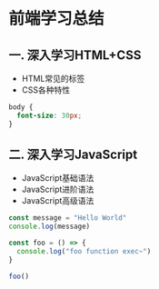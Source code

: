 # 前端学习总结
## 一. 深入学习HTML+CSS
* HTML常见的标签
* CSS各种特性
```css
body {
  font-size: 30px;
}
```


## 二. 深入学习JavaScript
* JavaScript基础语法
* JavaScript进阶语法
* JavaScript高级语法

```js
const message = "Hello World"
console.log(message)

const foo = () => {
  console.log("foo function exec~")
}

foo()
```
